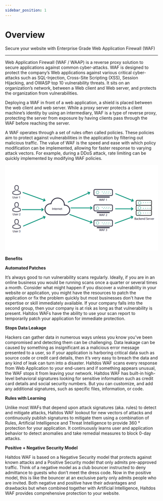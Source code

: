 ```yaml
---
sidebar_position: 1
---
```

# Overview

Secure your website with Enterprise Grade Web Application Firewall (WAF)

---

Web Application Firewall (WAF / WAAP) is a reverse proxy solution to secure applications against common cyber-attacks. WAF is designed to protect the company’s Web applications against various critical cyber-attacks such as SQL-Injection, Cross-Site Scripting (XSS), Session Hijacking, and OWASP top 10 vulnerability threats. It sits on an organization’s network, between a Web client and Web server, and protects the organization from vulnerabilities.

Deploying a WAF in front of a web application, a shield is placed between the web client and web server. While a proxy server protects a client machine’s identity by using an intermediary, WAF is a type of reverse proxy, protecting the server from exposure by having clients pass through the WAF before reaching the server.

A WAF operates through a set of rules often called policies. These policies aim to protect against vulnerabilities in the application by filtering out malicious traffic. The value of WAF is the speed and ease with which policy modification can be implemented, allowing for faster response to varying attack vectors. For example, during a DDoS attack, rate limiting can be quickly implemented by modifying WAF policies.

![wafoverview](/img/saas/wafoverview1.png)

**Benefits**

**Automated Patches**

It’s always good to run vulnerability scans regularly. Ideally, if you are in an online business you would be running scans once a quarter or several times a month. Consider what might happen if you discover a vulnerability in your website or application, you might have the resources to patch the application or fix the problem quickly but most businesses don't have the expertise or skill immediately available. If your company falls into the second group, then your company is at risk as long as that vulnerability is present. Haltdos WAFs have the ability to use your scan report to temporarily patch your application for immediate protection.

**Stops Data Leakage**

Hackers can gather data in numerous ways unless you know you’ve been compromised and detecting them can be challenging. Data leakage can be caused by something as insignificant as a malicious error message presented to a user, so if your application is harboring critical data such as source code or credit card details, then it’s very easy to breach the data and any kind of leak can turn into a disaster. Haltdos WAF scans every response from Web Application to your end-users and if something appears unusual, the WAF stops it from leaving your network. Haltdos WAF has built-in high-level behavioral signatures looking for sensitive information such as credit card details and social security numbers. But you can customize, and add any additional signatures, such as specific files, information, or code.

**Rules with Learning**

Unlike most WAFs that depend upon attack signatures (aka. rules) to detect and mitigate attacks, Haltdos WAF lookout for new vectors of attacks and continuously publish signatures to mitigate them using a combination of Rules, Artificial Intelligence and Threat Intelligence to provide 360 ° protection for your application. It continuously learns user and application behavior to detect anomalies and take remedial measures to block 0-day attacks.

**Positive + Negative Security Model**

Haltdos WAF is based on a Negative Security model that protects against known attacks and a Positive Security model that only admits pre-approved traffic. Think of a negative model as a club bouncer instructed to deny admittance to guests who don’t meet the dress code. Now in the positive model, this is like the bouncer at an exclusive party only admits people who are invited. Both negative and positive have their advantages and drawbacks but when combined together with Artificial Intelligence, Haltdos WAF provides comprehensive protection to your website.
